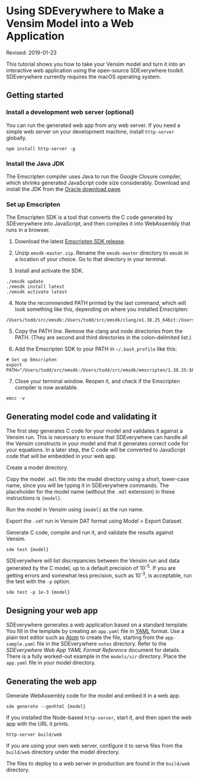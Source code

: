 # Using SDEverywhere to Make a Vensim Model into a Web Application

Revised: 2019-01-23

This tutorial shows you how to take your Vensim model and turn it into an interactive web application using the open-source SDEverywhere toolkit. SDEverywhere currently requires the macOS operating system.

## Getting started

### Install a development web server (optional)

You can run the generated web app from any web server. If you need a simple web server on your development machine, install `http-server` globally.
~~~
npm install http-server -g
~~~

### Install the Java JDK

The Emscripten compiler uses Java to run the Google Closure compiler, which shrinks generated JavaScript code size considerably. Download and install the JDK from the [Oracle download page](https://www.oracle.com/technetwork/java/javase/downloads/index.html).

### Set up Emscripten

The Emscripten SDK is a tool that converts the C code generated by SDEverywhere into JavaScript, and then compiles it into WebAssembly that runs in a browser.

1. Download the latest [Emscripten SDK release](https://github.com/emscripten-core/emsdk/archive/master.zip).

2. Unzip `emsdk-master.zip`. Rename the `emsdk-master` directory to `emsdk` in a location of your choice. Go to that directory in your terminal.

3. Install and activate the SDK.
~~~
./emsdk update
./emsdk install latest
./emsdk activate latest
~~~

4. Note the recommended PATH printed by the last command, which will look something like this, depending on where you installed Emscripten:
~~~
/Users/todd/src/emsdk:/Users/todd/src/emsdk/clang/e1.38.25_64bit:/Users/todd/src/emsdk/node/8.9.1_64bit/bin:/Users/todd/src/emsdk/emscripten/1.38.25
~~~

5. Copy the PATH line. Remove the clang and node directories from the PATH. (They are second and third directories in the colon-delimited list.)

6. Add the Emscripten SDK to your PATH in `~/.bash_profile` like this:
~~~
# Set up Emscripten
export PATH="/Users/todd/src/emsdk:/Users/todd/src/emsdk/emscripten/1.38.25:$PATH"
~~~

7. Close your terminal window. Reopen it, and check if the Emscripten compiler is now available.
~~~
emcc -v
~~~

## Generating model code and validating it

The first step generates C code for your model and validates it against a Vensim run. This is necessary to ensure that SDEverywhere can handle all the Vensim constructs in your model and that it generates correct code for your equations. In a later step, the C code will be converted to JavaScript code that will be embedded in your web app.

Create a model directory.

Copy the model `.mdl` file into the model directory using a short, lower-case name, since you will be typing it in SDEverywhere commands. The placeholder for the model name (without the `.mdl` extension) in these instructions is `{model}`.

Run the model in Vensim using `{model}` as the run name.

Export the `.vdf` run in Vensim DAT format using Model > Export Dataset.

Generate C code, compile and run it, and validate the results against Vensim.
~~~
sde test {model}
~~~

SDEverywhere will list discrepancies between the Vensim run and data generated by the C model, up to a default precision of 10<sup>-5</sup>. If you are getting errors and somewhat less precision, such as 10<sup>-3</sup>, is acceptable, run the test with the `-p` option.

~~~
sde test -p 1e-3 {model}
~~~

## Designing your web app

SDEverywhere generates a web application based on a standard template. You fill in the template by creating an `app.yaml` file in [YAML](http://nodeca.github.io/js-yaml/) format. Use a plain text editor such as [Atom](https://atom.io/) to create the file, starting from the `app-sample.yaml` file in the SDEverywhere `notes` directory. Refer to the *SDEverywhere Web App YAML Format Reference* document for details. There is a fully worked-out example in the `models/sir` directory. Place the `app.yaml` file in your model directory.

## Generating the web app

Generate WebAssembly code for the model and embed it in a web app.
~~~
sde generate --genhtml {model}
~~~

If you installed the Node-based `http-server`, start it, and then open the web app with the URL it prints.
~~~
http-server build/web
~~~

If you are using your own web server, configure it to serve files from the `build/web` directory under the model directory.

The files to deploy to a web server in production are found in the `build/web` directory.
